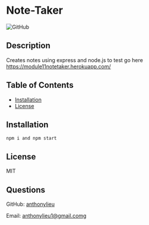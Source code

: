 # Note-Taker

![GitHub](https://img.shields.io/github/license/anthonylieu/Module-11-Note-Taker)

## Description

Creates notes using express and node.js
to test go here https://module11notetaker.herokuapp.com/

## Table of Contents

- [Installation](#installation)
- [License](#license)

## Installation

```
npm i and npm start
```

## License

MIT

## Questions

GitHub: [anthonylieu](https://github.com/anthonylieu/)

Email: anthonylieu1@gmail.comg
